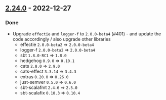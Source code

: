 ## [2.24.0](https://github.com/Kevin-Lee/sbt-devoops/issues?q=is%3Aissue+is%3Aclosed+-label%3Adeclined+milestone%3Amilestone33) - 2022-12-27

### Done
* Upgrade `effectie` and `logger-f` to `2.0.0-beta4` (#401) - and update the code accordingly / also upgrade other libraries
  * effectie `2.0.0-beta2` => `2.0.0-beta4`
  * logger-f `2.0.0-beta2` => `2.0.0-beta4`
  * sbt `1.8.0-RC1` => `1.8.0`
  * hedgehog `0.9.0` => `0.10.1`
  * cats `2.8.0` => `2.9.0`
  * cats-effect `3.3.14` => `3.4.3`
  * extras `0.20.0` => `0.26.0`
  * just-semver `0.5.0` => `0.6.0`
  * sbt-scalafmt `2.4.6` => `2.5.0`
  * sbt-scalafix `0.10.3` => `0.10.4`
